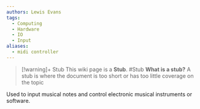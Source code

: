 ```yaml
---
authors: Lewis Evans
tags:
  - Computing
  - Hardware
  - IO
  - Input
aliases:
  - midi controller
---
```

> [!warning]+ Stub
> This wiki page is a **Stub**.
> #Stub 
> **What is a stub?**
> A stub is where the document is too short or has too little coverage on the topic

Used to input musical notes and control electronic musical instruments or software.